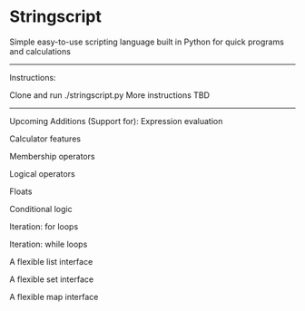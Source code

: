 # Stringscript
Simple easy-to-use scripting language built in Python for quick programs and calculations
_________________________
Instructions:

Clone and run ./stringscript.py
More instructions TBD
_________________________
Upcoming Additions (Support for):
Expression evaluation

Calculator features

Membership operators

Logical operators

Floats

Conditional logic

Iteration: for loops

Iteration: while loops

A flexible list interface

A flexible set interface

A flexible map interface
